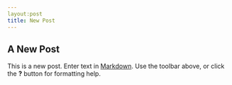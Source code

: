 ```yaml
---
layout:post
title: New Post
---
```


## A New Post
This is a new post.
Enter text in [Markdown](http://daringfireball.net/projects/markdown/). Use the toolbar above, or click the **?** button for formatting help.
